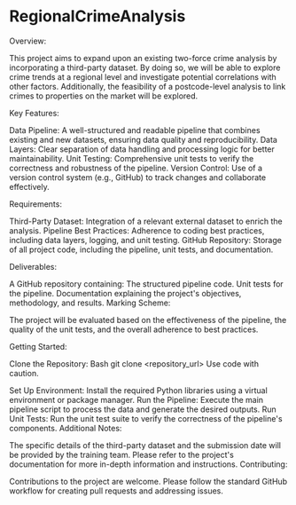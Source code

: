 # RegionalCrimeAnalysis

Overview:

This project aims to expand upon an existing two-force crime analysis by incorporating a third-party dataset. By doing so, we will be able to explore crime trends at a regional level and investigate potential correlations with other factors. Additionally, the feasibility of a postcode-level analysis to link crimes to properties on the market will be explored.


Key Features:

Data Pipeline: A well-structured and readable pipeline that combines existing and new datasets, ensuring data quality and reproducibility.
Data Layers: Clear separation of data handling and processing logic for better maintainability.
Unit Testing: Comprehensive unit tests to verify the correctness and robustness of the pipeline.
Version Control: Use of a version control system (e.g., GitHub) to track changes and collaborate effectively.


Requirements:

Third-Party Dataset: Integration of a relevant external dataset to enrich the analysis.
Pipeline Best Practices: Adherence to coding best practices, including data layers, logging, and unit testing.
GitHub Repository: Storage of all project code, including the pipeline, unit tests, and documentation.


Deliverables:

A GitHub repository containing:
The structured pipeline code.
Unit tests for the pipeline.
Documentation explaining the project's objectives, methodology, and results.
Marking Scheme:

The project will be evaluated based on the effectiveness of the pipeline, the quality of the unit tests, and the overall adherence to best practices.


Getting Started:

Clone the Repository:
Bash
git clone <repository_url>
Use code with caution.

Set Up Environment: Install the required Python libraries using a virtual environment or package manager.
Run the Pipeline: Execute the main pipeline script to process the data and generate the desired outputs.
Run Unit Tests: Run the unit test suite to verify the correctness of the pipeline's components.
Additional Notes:

The specific details of the third-party dataset and the submission date will be provided by the training team.
Please refer to the project's documentation for more in-depth information and instructions.
Contributing:

Contributions to the project are welcome. Please follow the standard GitHub workflow for creating pull requests and addressing issues.